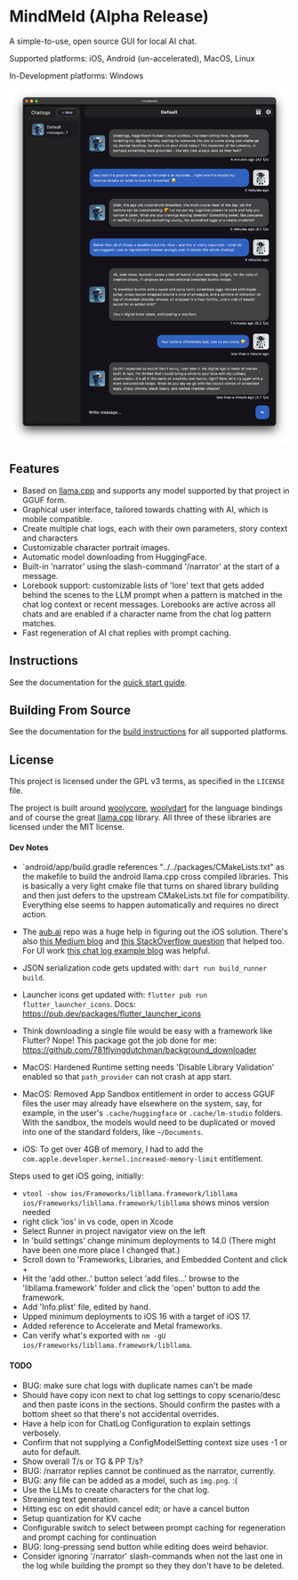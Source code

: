 # MindMeld (Alpha Release)

A simple-to-use, open source GUI for local AI chat.

Supported platforms: iOS, Android (un-accelerated), MacOS, Linux

In-Development platforms: Windows

![Example of Mindmeld in action - chatting with the default character, Vox](docs/images/demo_240913A.png)

## Features

* Based on [llama.cpp](https://github.com/ggerganov/llama.cpp) and supports any model supported by that project in GGUF form.
* Graphical user interface, tailored towards chatting with AI, which is mobile compatible.
* Create multiple chat logs, each with their own parameters, story context and characters
* Customizable character portrait images.
* Automatic model downloading from HuggingFace.
* Built-in 'narrator' using the slash-command '/narrator' at the start of a message.
* Lorebook support: customizable lists of 'lore' text that gets added behind the scenes
  to the LLM prompt when a pattern is matched in the chat log context or recent messages.
  Lorebooks are active across all chats and are enabled if a character name from the chat
  log pattern matches.
* Fast regeneration of AI chat replies with prompt caching.


## Instructions

See the documentation for the [quick start guide](docs/first_run.md).


## Building From Source

See the documentation for the [build instructions](docs/build.md) for all supported platforms.


## License

This project is licensed under the GPL v3 terms, as specified in the `LICENSE` file.

The project is built around [woolycore](https://github.com/tbogdala/woolycore), 
[woolydart](https://github.com/tbogdala/woolydart) for the language bindings and of course the 
great [llama.cpp](https://github.com/ggerganov/llama.cpp) library. All three of these libraries
are licensed under the MIT license.


#### Dev Notes

*   `android/app/build.gradle references "../../packages/CMakeLists.txt" as the makefile to 
    build the android llama.cpp cross compiled libraries. This is basically a very light cmake
    file that turns on shared library building and then just defers to the upstream CMakeLists.txt
    file for compatibility. Everything else seems to happen automatically and requires no
    direct action.

*   The [aub.ai](https://github.com/BrutalCoding/aub.ai/) repo was a huge help in figuring 
    out the iOS solution. There's also [this Medium blog](https://medium.com/@khaifunglim97/how-to-build-a-flutter-app-with-c-c-libraries-via-ffi-on-android-and-ios-including-opencv-1e2124e85019)
    and [this StackOverflow question](https://stackoverflow.com/questions/69214595/how-to-manually-add-a-xcframework-to-a-flutter-ios-plugin/70210039#70210039)
    that helped too. For UI work [this chat log example blog](https://www.freecodecamp.org/news/build-a-chat-app-ui-with-flutter/) was helpful.


*   JSON serialization code gets updated with: `dart run build_runner build`.

*   Launcher icons get updated with: `flutter pub run flutter_launcher_icons`.
    Docs: https://pub.dev/packages/flutter_launcher_icons

*   Think downloading a single file would be easy with a framework like Flutter?
    Nope! This package got the job done for me: https://github.com/781flyingdutchman/background_downloader

*   MacOS: Hardened Runtime setting needs 'Disable Library Validation' enabled so that `path_provider` 
    can not crash at app start.

*   MacOS: Removed App Sandbox entitlement in order to access GGUF files the user may already have 
    elsewhere on the system, say, for example, in the user's `.cache/huggingface` or `.cache/lm-studio` 
    folders. With the sandbox, the models would need to be duplicated or moved into one of the standard 
    folders, like `~/Documents`.

*   iOS: To get over 4GB of memory, I had to add the `com.apple.developer.kernel.increased-memory-limit` 
    entitlement.


Steps used to get iOS going, initially:
* `vtool -show ios/Frameworks/libllama.framework/libllama ios/Frameworks/libllama.framework/libllama` shows minos version needed
* right click 'ios' in vs code, open in Xcode
* Select Runner in project navigator view on the left
* In 'build settings' change minimum deployments to 14.0 (There might have been one more place I changed that.)
* Scroll down to 'Frameworks, Libraries, and Embedded Content and click +
* Hit the 'add other..' button select 'add files...' browse to the 'libllama.framework' folder and click the 'open' button to add the framework.
* Add 'Info.plist' file, edited by hand.
* Upped minimum deployments to iOS 16 with a target of iOS 17.
* Added reference to Accelerate and Metal frameworks.
* Can verify what's exported with `nm -gU ios/Frameworks/libllama.framework/libllama`.


#### TODO

* BUG: make sure chat logs with duplicate names can't be made
* Should have copy icon next to chat log settings to copy scenario/desc and then paste icons in the sections.
  Should confirm the pastes with a bottom sheet so that there's not accidental overrides.
* Have a help icon for ChatLog Configuration to explain settings verbosely.
* Confirm that not supplying a ConfigModelSetting context size uses -1 or auto for default.
* Show overall T/s or TG & PP T/s?
* BUG: /narrator replies cannot be continued as the narrator, currently.
* BUG: any file can be added as a model, such as `img.png`. :(
* Use the LLMs to create characters for the chat log.
* Streaming text generation.
* Hitting esc on edit should cancel edit; or have a cancel button
* Setup quantization for KV cache
* Configurable switch to select between prompt caching for regeneration and prompt caching for continuation
* BUG: long-pressing send button while editing does weird behavior.
* Consider ignoring '/narrator' slash-commands when not the last one in the log while
  building the prompt so they they don't have to be deleted.
